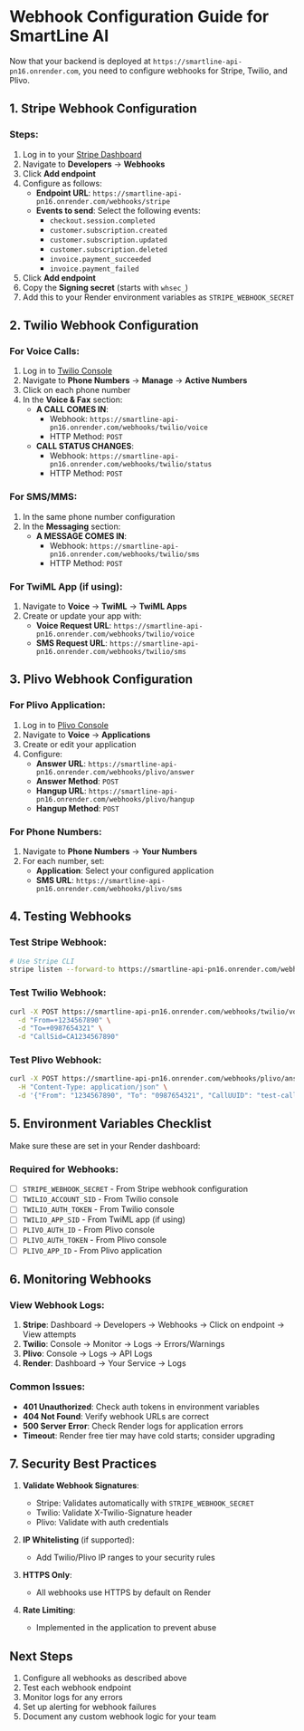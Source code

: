 # Webhook Configuration Guide for SmartLine AI

Now that your backend is deployed at `https://smartline-api-pn16.onrender.com`, you need to configure webhooks for Stripe, Twilio, and Plivo.

## 1. Stripe Webhook Configuration

### Steps:
1. Log in to your [Stripe Dashboard](https://dashboard.stripe.com)
2. Navigate to **Developers** → **Webhooks**
3. Click **Add endpoint**
4. Configure as follows:
   - **Endpoint URL**: `https://smartline-api-pn16.onrender.com/webhooks/stripe`
   - **Events to send**: Select the following events:
     - `checkout.session.completed`
     - `customer.subscription.created`
     - `customer.subscription.updated`
     - `customer.subscription.deleted`
     - `invoice.payment_succeeded`
     - `invoice.payment_failed`
5. Click **Add endpoint**
6. Copy the **Signing secret** (starts with `whsec_`)
7. Add this to your Render environment variables as `STRIPE_WEBHOOK_SECRET`

## 2. Twilio Webhook Configuration

### For Voice Calls:
1. Log in to [Twilio Console](https://console.twilio.com)
2. Navigate to **Phone Numbers** → **Manage** → **Active Numbers**
3. Click on each phone number
4. In the **Voice & Fax** section:
   - **A CALL COMES IN**: 
     - Webhook: `https://smartline-api-pn16.onrender.com/webhooks/twilio/voice`
     - HTTP Method: `POST`
   - **CALL STATUS CHANGES**:
     - Webhook: `https://smartline-api-pn16.onrender.com/webhooks/twilio/status`
     - HTTP Method: `POST`

### For SMS/MMS:
1. In the same phone number configuration
2. In the **Messaging** section:
   - **A MESSAGE COMES IN**:
     - Webhook: `https://smartline-api-pn16.onrender.com/webhooks/twilio/sms`
     - HTTP Method: `POST`

### For TwiML App (if using):
1. Navigate to **Voice** → **TwiML** → **TwiML Apps**
2. Create or update your app with:
   - **Voice Request URL**: `https://smartline-api-pn16.onrender.com/webhooks/twilio/voice`
   - **SMS Request URL**: `https://smartline-api-pn16.onrender.com/webhooks/twilio/sms`

## 3. Plivo Webhook Configuration

### For Plivo Application:
1. Log in to [Plivo Console](https://console.plivo.com)
2. Navigate to **Voice** → **Applications**
3. Create or edit your application
4. Configure:
   - **Answer URL**: `https://smartline-api-pn16.onrender.com/webhooks/plivo/answer`
   - **Answer Method**: `POST`
   - **Hangup URL**: `https://smartline-api-pn16.onrender.com/webhooks/plivo/hangup`
   - **Hangup Method**: `POST`

### For Phone Numbers:
1. Navigate to **Phone Numbers** → **Your Numbers**
2. For each number, set:
   - **Application**: Select your configured application
   - **SMS URL**: `https://smartline-api-pn16.onrender.com/webhooks/plivo/sms`

## 4. Testing Webhooks

### Test Stripe Webhook:
```bash
# Use Stripe CLI
stripe listen --forward-to https://smartline-api-pn16.onrender.com/webhooks/stripe
```

### Test Twilio Webhook:
```bash
curl -X POST https://smartline-api-pn16.onrender.com/webhooks/twilio/voice \
  -d "From=+1234567890" \
  -d "To=+0987654321" \
  -d "CallSid=CA1234567890"
```

### Test Plivo Webhook:
```bash
curl -X POST https://smartline-api-pn16.onrender.com/webhooks/plivo/answer \
  -H "Content-Type: application/json" \
  -d '{"From": "1234567890", "To": "0987654321", "CallUUID": "test-call-uuid"}'
```

## 5. Environment Variables Checklist

Make sure these are set in your Render dashboard:

### Required for Webhooks:
- [ ] `STRIPE_WEBHOOK_SECRET` - From Stripe webhook configuration
- [ ] `TWILIO_ACCOUNT_SID` - From Twilio console
- [ ] `TWILIO_AUTH_TOKEN` - From Twilio console
- [ ] `TWILIO_APP_SID` - From TwiML app (if using)
- [ ] `PLIVO_AUTH_ID` - From Plivo console
- [ ] `PLIVO_AUTH_TOKEN` - From Plivo console
- [ ] `PLIVO_APP_ID` - From Plivo application

## 6. Monitoring Webhooks

### View Webhook Logs:
1. **Stripe**: Dashboard → Developers → Webhooks → Click on endpoint → View attempts
2. **Twilio**: Console → Monitor → Logs → Errors/Warnings
3. **Plivo**: Console → Logs → API Logs
4. **Render**: Dashboard → Your Service → Logs

### Common Issues:
- **401 Unauthorized**: Check auth tokens in environment variables
- **404 Not Found**: Verify webhook URLs are correct
- **500 Server Error**: Check Render logs for application errors
- **Timeout**: Render free tier may have cold starts; consider upgrading

## 7. Security Best Practices

1. **Validate Webhook Signatures**:
   - Stripe: Validates automatically with `STRIPE_WEBHOOK_SECRET`
   - Twilio: Validate X-Twilio-Signature header
   - Plivo: Validate with auth credentials

2. **IP Whitelisting** (if supported):
   - Add Twilio/Plivo IP ranges to your security rules

3. **HTTPS Only**:
   - All webhooks use HTTPS by default on Render

4. **Rate Limiting**:
   - Implemented in the application to prevent abuse

## Next Steps

1. Configure all webhooks as described above
2. Test each webhook endpoint
3. Monitor logs for any errors
4. Set up alerting for webhook failures
5. Document any custom webhook logic for your team